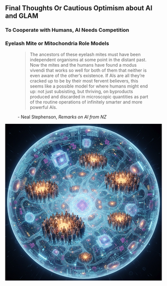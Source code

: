 ## Final Thoughts Or Cautious Optimism about AI and GLAM

### To Cooperate with Humans, AI Needs Competition

### Eyelash Mite or Mitochondria Role Models
<figure>
  <blockquote class="blockquote">
    The ancestors of these eyelash mites must have been independent organisms at 
    some point in the distant past. Now the mites and the humans have found a 
    modus vivendi that works so well for both of them that neither is even aware 
    of the other’s existence. If AIs are all they’re cracked up to be by their 
    most fervent believers, this seems like a possible model for where humans 
    might end up: not just subsisting, but thriving, on byproducts produced 
    and discarded in microscopic quantities as part of the routine operations 
    of infinitely smarter and more powerful AIs.
  </blockquote>
  <figcaption class="blockquote-footer">
   - Neal Stephenson, <em>Remarks on AI from NZ</em>
  </figcaption>
</figure>

![AI Generated Image of Humans as Mitochondria](static/img/nano-banana-humans-as-mitochondria.jpg)

[^REMARKS_AI]: [Remarks on AI from NZ](https://nealstephenson.substack.com/p/remarks-on-ai-from-nz)
